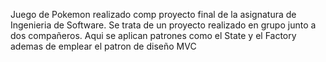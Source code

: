 Juego de Pokemon realizado comp proyecto final de la asignatura de Ingenieria de Software. Se trata de un proyecto realizado en grupo junto a dos compañeros. Aqui se aplican patrones como el State y el Factory ademas de emplear el patron de diseño MVC
